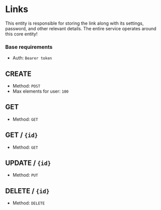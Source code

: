 # Links
This entity is responsible for storing the link along with its settings, password, and other relevant details.
The entire service operates around this core entity!

### Base requirements
- Auth: `Bearer token`

## CREATE
- Method: `POST`
- Max elements for user: `100`

## GET
- Method: `GET`

## GET / `{id}`
- Method: `GET`

## UPDATE / `{id}`
- Method: `PUT`

## DELETE / `{id}`
- Method: `DELETE`